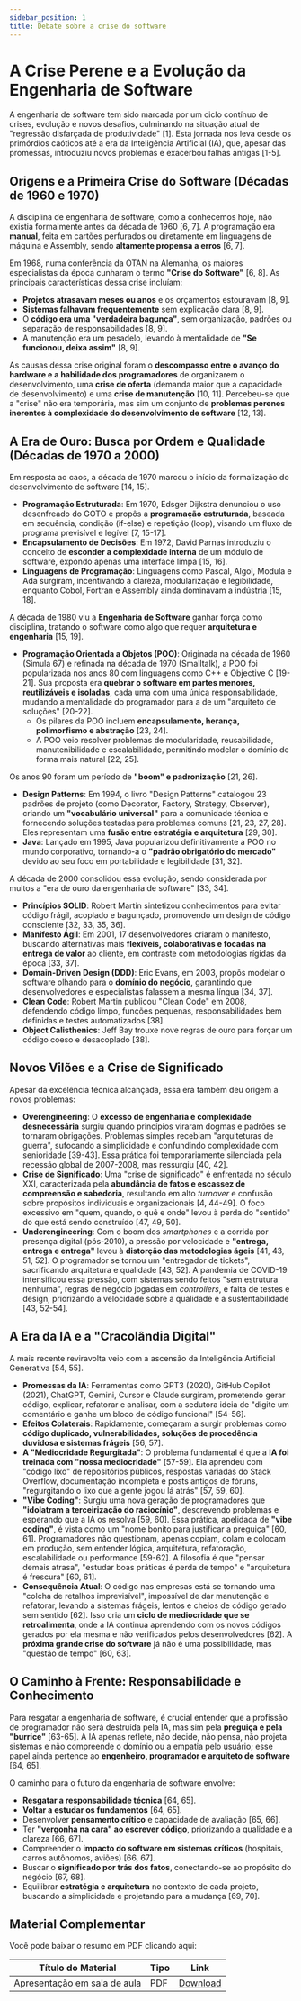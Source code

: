```yaml
---
sidebar_position: 1
title: Debate sobre a crise do software
---
```


# A Crise Perene e a Evolução da Engenharia de Software

A engenharia de software tem sido marcada por um ciclo contínuo de crises, evolução e novos desafios, culminando na situação atual de "regressão disfarçada de produtividade" [1]. Esta jornada nos leva desde os primórdios caóticos até a era da Inteligência Artificial (IA), que, apesar das promessas, introduziu novos problemas e exacerbou falhas antigas [1-5].

## Origens e a Primeira Crise do Software (Décadas de 1960 e 1970)

A disciplina de engenharia de software, como a conhecemos hoje, não existia formalmente antes da década de 1960 [6, 7]. A programação era **manual**, feita em cartões perfurados ou diretamente em linguagens de máquina e Assembly, sendo **altamente propensa a erros** [6, 7].

Em 1968, numa conferência da OTAN na Alemanha, os maiores especialistas da época cunharam o termo **"Crise do Software"** [6, 8]. As principais características dessa crise incluíam:
*   **Projetos atrasavam meses ou anos** e os orçamentos estouravam [8, 9].
*   **Sistemas falhavam frequentemente** sem explicação clara [8, 9].
*   O **código era uma "verdadeira bagunça"**, sem organização, padrões ou separação de responsabilidades [8, 9].
*   A manutenção era um pesadelo, levando à mentalidade de **"Se funcionou, deixa assim"** [8, 9].

As causas dessa crise original foram o **descompasso entre o avanço do hardware e a habilidade dos programadores** de organizarem o desenvolvimento, uma **crise de oferta** (demanda maior que a capacidade de desenvolvimento) e uma **crise de manutenção** [10, 11]. Percebeu-se que a "crise" não era temporária, mas sim um conjunto de **problemas perenes inerentes à complexidade do desenvolvimento de software** [12, 13].

## A Era de Ouro: Busca por Ordem e Qualidade (Décadas de 1970 a 2000)

Em resposta ao caos, a década de 1970 marcou o início da formalização do desenvolvimento de software [14, 15].
*   **Programação Estruturada**: Em 1970, Edsger Dijkstra denunciou o uso desenfreado do GOTO e propôs a **programação estruturada**, baseada em sequência, condição (if-else) e repetição (loop), visando um fluxo de programa previsível e legível [7, 15-17].
*   **Encapsulamento de Decisões**: Em 1972, David Parnas introduziu o conceito de **esconder a complexidade interna** de um módulo de software, expondo apenas uma interface limpa [15, 16].
*   **Linguagens de Programação**: Linguagens como Pascal, Algol, Modula e Ada surgiram, incentivando a clareza, modularização e legibilidade, enquanto Cobol, Fortran e Assembly ainda dominavam a indústria [15, 18].

A década de 1980 viu a **Engenharia de Software** ganhar força como disciplina, tratando o software como algo que requer **arquitetura e engenharia** [15, 19].
*   **Programação Orientada a Objetos (POO)**: Originada na década de 1960 (Simula 67) e refinada na década de 1970 (Smalltalk), a POO foi popularizada nos anos 80 com linguagens como C++ e Objective C [19-21]. Sua proposta era **quebrar o software em partes menores, reutilizáveis e isoladas**, cada uma com uma única responsabilidade, mudando a mentalidade do programador para a de um "arquiteto de soluções" [20-22].
    *   Os pilares da POO incluem **encapsulamento, herança, polimorfismo e abstração** [23, 24].
    *   A POO veio resolver problemas de modularidade, reusabilidade, manutenibilidade e escalabilidade, permitindo modelar o domínio de forma mais natural [22, 25].

Os anos 90 foram um período de **"boom" e padronização** [21, 26].
*   **Design Patterns**: Em 1994, o livro "Design Patterns" catalogou 23 padrões de projeto (como Decorator, Factory, Strategy, Observer), criando um **"vocabulário universal"** para a comunidade técnica e fornecendo soluções testadas para problemas comuns [21, 23, 27, 28]. Eles representam uma **fusão entre estratégia e arquitetura** [29, 30].
*   **Java**: Lançado em 1995, Java popularizou definitivamente a POO no mundo corporativo, tornando-a o **"padrão obrigatório do mercado"** devido ao seu foco em portabilidade e legibilidade [31, 32].

A década de 2000 consolidou essa evolução, sendo considerada por muitos a "era de ouro da engenharia de software" [33, 34].
*   **Princípios SOLID**: Robert Martin sintetizou conhecimentos para evitar código frágil, acoplado e bagunçado, promovendo um design de código consciente [32, 33, 35, 36].
*   **Manifesto Ágil**: Em 2001, 17 desenvolvedores criaram o manifesto, buscando alternativas mais **flexíveis, colaborativas e focadas na entrega de valor** ao cliente, em contraste com metodologias rígidas da época [33, 37].
*   **Domain-Driven Design (DDD)**: Eric Evans, em 2003, propôs modelar o software olhando para o **domínio do negócio**, garantindo que desenvolvedores e especialistas falassem a mesma língua [34, 37].
*   **Clean Code**: Robert Martin publicou "Clean Code" em 2008, defendendo código limpo, funções pequenas, responsabilidades bem definidas e testes automatizados [38].
*   **Object Calisthenics**: Jeff Bay trouxe nove regras de ouro para forçar um código coeso e desacoplado [38].

## Novos Vilões e a Crise de Significado

Apesar da excelência técnica alcançada, essa era também deu origem a novos problemas:
*   **Overengineering**: O **excesso de engenharia e complexidade desnecessária** surgiu quando princípios viraram dogmas e padrões se tornaram obrigações. Problemas simples recebiam "arquiteturas de guerra", sufocando a simplicidade e confundindo complexidade com senioridade [39-43]. Essa prática foi temporariamente silenciada pela recessão global de 2007-2008, mas ressurgiu [40, 42].
*   **Crise de Significado**: Uma "crise de significado" é enfrentada no século XXI, caracterizada pela **abundância de fatos e escassez de compreensão e sabedoria**, resultando em alto *turnover* e confusão sobre propósitos individuais e organizacionais [4, 44-49]. O foco excessivo em "quem, quando, o quê e onde" levou à perda do "sentido" do que está sendo construído [47, 49, 50].
*   **Underengineering**: Com o boom dos *smartphones* e a corrida por presença digital (pós-2010), a pressão por velocidade e **"entrega, entrega e entrega"** levou à **distorção das metodologias ágeis** [41, 43, 51, 52]. O programador se tornou um "entregador de tickets", sacrificando arquitetura e qualidade [43, 52]. A pandemia de COVID-19 intensificou essa pressão, com sistemas sendo feitos "sem estrutura nenhuma", regras de negócio jogadas em *controllers*, e falta de testes e design, priorizando a velocidade sobre a qualidade e a sustentabilidade [43, 52-54].

## A Era da IA e a "Cracolândia Digital"

A mais recente reviravolta veio com a ascensão da Inteligência Artificial Generativa [54, 55].
*   **Promessas da IA**: Ferramentas como GPT3 (2020), GitHub Copilot (2021), ChatGPT, Gemini, Cursor e Claude surgiram, prometendo gerar código, explicar, refatorar e analisar, com a sedutora ideia de "digite um comentário e ganhe um bloco de código funcional" [54-56].
*   **Efeitos Colaterais**: Rapidamente, começaram a surgir problemas como **código duplicado, vulnerabilidades, soluções de procedência duvidosa e sistemas frágeis** [56, 57].
*   **A "Mediocridade Regurgitada"**: O problema fundamental é que a **IA foi treinada com "nossa mediocridade"** [57-59]. Ela aprendeu com "código lixo" de repositórios públicos, respostas variadas do Stack Overflow, documentação incompleta e posts antigos de fóruns, "regurgitando o lixo que a gente jogou lá atrás" [57, 59, 60].
*   **"Vibe Coding"**: Surgiu uma nova geração de programadores que **"idolatram a terceirização do raciocínio"**, descrevendo problemas e esperando que a IA os resolva [59, 60]. Essa prática, apelidada de **"vibe coding"**, é vista como um "nome bonito para justificar a preguiça" [60, 61]. Programadores não questionam, apenas copiam, colam e colocam em produção, sem entender lógica, arquitetura, refatoração, escalabilidade ou performance [59-62]. A filosofia é que "pensar demais atrasa", "estudar boas práticas é perda de tempo" e "arquitetura é frescura" [60, 61].
*   **Consequência Atual**: O código nas empresas está se tornando uma "colcha de retalhos imprevisível", impossível de dar manutenção e refatorar, levando a sistemas frágeis, lentos e cheios de código gerado sem sentido [62]. Isso cria um **ciclo de mediocridade que se retroalimenta**, onde a IA continua aprendendo com os novos códigos gerados por ela mesma e não verificados pelos desenvolvedores [62]. A **próxima grande crise do software** já não é uma possibilidade, mas "questão de tempo" [60, 63].

## O Caminho à Frente: Responsabilidade e Conhecimento

Para resgatar a engenharia de software, é crucial entender que a profissão de programador não será destruída pela IA, mas sim pela **preguiça e pela "burrice"** [63-65]. A IA apenas reflete, não decide, não pensa, não projeta sistemas e não compreende o domínio ou a empatia pelo usuário; esse papel ainda pertence ao **engenheiro, programador e arquiteto de software** [64, 65].

O caminho para o futuro da engenharia de software envolve:
*   **Resgatar a responsabilidade técnica** [64, 65].
*   **Voltar a estudar os fundamentos** [64, 65].
*   Desenvolver **pensamento crítico** e capacidade de avaliação [65, 66].
*   Ter **"vergonha na cara" ao escrever código**, priorizando a qualidade e a clareza [66, 67].
*   Compreender o **impacto do software em sistemas críticos** (hospitais, carros autônomos, aviões) [66, 67].
*   Buscar o **significado por trás dos fatos**, conectando-se ao propósito do negócio [67, 68].
*   Equilibrar **estratégia e arquitetura** no contexto de cada projeto, buscando a simplicidade e projetando para a mudança [69, 70].

## Material Complementar

Você pode baixar o resumo em PDF clicando aqui:  

| Título do Material                  | Tipo   | Link |
|------------------------------------|--------|------|
| Apresentação em sala de aula | PDF    | [Download](./pdf/A-Crise-Evolucao-e-o-Futuro-da-Engenharia-de-Software.pdf) |
